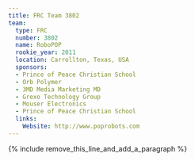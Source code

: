 ```yaml
---
title: FRC Team 3802
team:
  type: FRC
  number: 3802
  name: RoboPOP
  rookie_year: 2011
  location: Carrollton, Texas, USA
  sponsors:
  - Prince of Peace Christian School
  - Orb Polymer
  - 3MD Media Marketing MD
  - Grexo Technology Group
  - Mouser Electronics
  - Prince of Peace Christian School
  links:
    Website: http://www.poprobots.com
---
```


{% include remove_this_line_and_add_a_paragraph %}